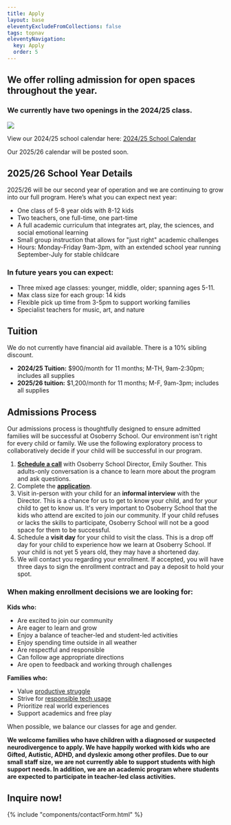 ```yaml
---
title: Apply
layout: base
eleventyExcludeFromCollections: false
tags: topnav
eleventyNavigation:
  key: Apply
  order: 5
---
```

## We offer rolling admission for open spaces throughout the year.

### **We currently have two openings in the 2024/25 class.**

![](/assets/uploads/untitled-design-29-.png)

View our 2024/25 school calendar here: [2024/25 School Calendar](https://drive.google.com/file/d/1e5TnkgaQXAiuSo9aCAyUcKmbgB2-nRxs/view?usp=sharing)

Our 2025/26 calendar will be posted soon.

## 2025/26 School Year Details

2025/26 will be our second year of operation and we are continuing to grow into our full program. Here’s what you can expect next year:

* One class of 5-8 year olds with 8-12 kids
* Two teachers, one full-time, one part-time
* A full academic curriculum that integrates art, play, the sciences, and social emotional learning
* Small group instruction that allows for "just right" academic challenges
* Hours: Monday-Friday 9am-3pm, with an extended school year running September-July for stable childcare[](https://drive.google.com/file/d/1e5TnkgaQXAiuSo9aCAyUcKmbgB2-nRxs/view?usp=sharing)[](https://drive.google.com/file/d/1e5TnkgaQXAiuSo9aCAyUcKmbgB2-nRxs/view?usp=sharing)

### In future years you can expect:

* Three mixed age classes: younger, middle, older; spanning ages 5-11. 
* Max class size for each group: 14 kids
* Flexible pick up time from 3-5pm to support working families
* Specialist teachers for music, art, and nature

## Tuition

We do not currently have financial aid available. There is a 10% sibling discount.

* **2024/25 Tuition:** $900/month for 11 months; M-TH, 9am-2:30pm; includes all supplies
* **2025/26 tuition:** $1,200/month for 11 months; M-F, 9am-3pm; includes all supplies

## Admissions Process

Our admissions process is thoughtfully designed to ensure admitted families will be successful at Osoberry School. Our environment isn't right for every child or family. We use the following exploratory process to collaboratively decide if your child will be successful in our program.

1. **[Schedule a call](https://calendly.com/emily-u8ex/osoberry-school-info-session)** with Osoberry School Director, Emily Souther. This adults-only conversation is a chance to learn more about the program and ask questions.
2. Complete the **[application](https://docs.google.com/forms/d/1z6vYODLf0fMiU4QmmeVS1j7qAEgL7W4NZ8mBZ_2A-84/edit)**.
3. Visit in-person with your child for an **informal interview** with the Director. This is a chance for us to get to know your child, and for your child to get to know us. It's very important to Osoberry School that the kids who attend are excited to join our community. If your child refuses or lacks the skills to participate, Osoberry School will not be a good space for them to be successful.
4. Schedule a **visit day** for your child to visit the class. This is a drop off day for your child to experience how we learn at Osoberry School. If your child is not yet 5 years old, they may have a shortened day.
5. We will contact you regarding your enrollment. If accepted, you will have three days to sign the enrollment contract and pay a deposit to hold your spot.

### When making enrollment decisions we are looking for:

**Kids who:**

* Are excited to join our community
* Are eager to learn and grow
* Enjoy a balance of teacher-led and student-led activities
* Enjoy spending time outside in all weather
* Are respectful and responsible
* Can follow age appropriate directions
* Are open to feedback and working through challenges

**Families who:**

* Value [productive struggle](https://www.edutopia.org/article/neuroscience-behind-productive-struggle)
* Strive for [responsible tech usage](https://www.forbes.com/sites/larsdaniel/2025/02/02/digital-minimalism-protecting-kids-in-an-attention-addiction-economy/) 
* Prioritize real world experiences 
* Support academics and free play

When possible, we balance our classes for age and gender.

**We welcome families who have children with a diagnosed or suspected neurodivergence to apply. We have happily worked with kids who are Gifted, Autistic, ADHD, and dyslexic among other profiles. Due to our small staff size, we are not currently able to support students with high support needs. In addition, we are an academic program where students are expected to participate in teacher-led class activities.** 

## Inquire now!

{% include "components/contactForm.html" %}
